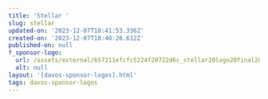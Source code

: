 ```yaml
---
title: 'Stellar '
slug: stellar
updated-on: '2023-12-07T18:41:53.336Z'
created-on: '2023-12-07T18:40:26.612Z'
published-on: null
f_sponsor-logo:
  url: /assets/external/657211efcfc5224f20722d6c_stellar20logo20final20rgb.svg
  alt: null
layout: '[davos-sponsor-logos].html'
tags: davos-sponsor-logos
---
```



